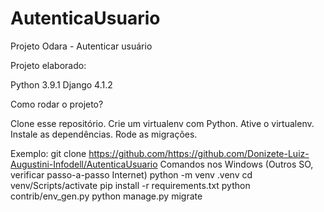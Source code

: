 # AutenticaUsuario
Projeto Odara - Autenticar usuário

Projeto elaborado:

Python 3.9.1
Django 4.1.2

Como rodar o projeto?

Clone esse repositório.
Crie um virtualenv com Python.
Ative o virtualenv.
Instale as dependências.
Rode as migrações.

Exemplo:
git clone https://github.com/https://github.com/Donizete-Luiz-Augustini-Infodell/AutenticaUsuario
Comandos nos Windows (Outros SO, verificar passo-a-passo Internet) 
python -m venv .venv
cd venv/Scripts/activate
pip install -r requirements.txt
python contrib/env_gen.py
python manage.py migrate
